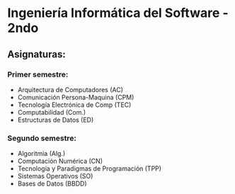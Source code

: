 # Ingeniería Informática del Software - 2ndo
## Asignaturas:
### Primer semestre:
* Arquitectura de Computadores (AC)
* Comunicación Persona-Maquina (CPM)
* Tecnología Electrónica de Comp (TEC)
* Computabilidad (Com.)
* Estructuras de Datos (ED)

### Segundo semestre:
* Algoritmia (Alg.)
* Computación Numérica (CN)
* Tecnología y Paradigmas de Programación (TPP)
* Sistemas Operativos (SO)
* Bases de Datos (BBDD)